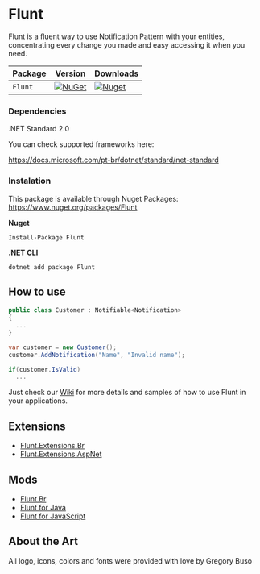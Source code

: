 # Flunt
Flunt is a fluent way to use Notification Pattern with your entities, concentrating every change you made and easy accessing it when you need.


| Package |  Version | Downloads |
| ------- | ----- | ----- |
| `Flunt` | [![NuGet](https://img.shields.io/nuget/v/Flunt.svg)](https://nuget.org/packages/Flunt) | [![Nuget](https://img.shields.io/nuget/dt/Flunt.svg)](https://nuget.org/packages/Flunt) |


### Dependencies
.NET Standard 2.0

You can check supported frameworks here:

https://docs.microsoft.com/pt-br/dotnet/standard/net-standard

### Instalation
This package is available through Nuget Packages: https://www.nuget.org/packages/Flunt


**Nuget**
```
Install-Package Flunt
```

**.NET CLI**
```
dotnet add package Flunt
```

## How to use
```csharp
public class Customer : Notifiable<Notification>
{
  ...
}

var customer = new Customer();
customer.AddNotification("Name", "Invalid name");

if(customer.IsValid)
  ...
```

Just check our [Wiki](https://github.com/andrebaltieri/Flunt/wiki) for more details and samples of how to use Flunt in your applications.

## Extensions
* [Flunt.Extensions.Br](https://github.com/andrebaltieri/Flunt.Extensions.Br)
* [Flunt.Extensions.AspNet](https://github.com/andrebaltieri/Flunt.Extensions.AspNet)

## Mods
* [Flunt.Br](https://github.com/lira92/flunt.br)
* [Flunt for Java](https://github.com/carlosbritojun/jflunt)
* [Flunt for JavaScript](https://github.com/jhonesgoncal/flunt)

## About the Art
All logo, icons, colors and fonts were provided with love by Gregory Buso
